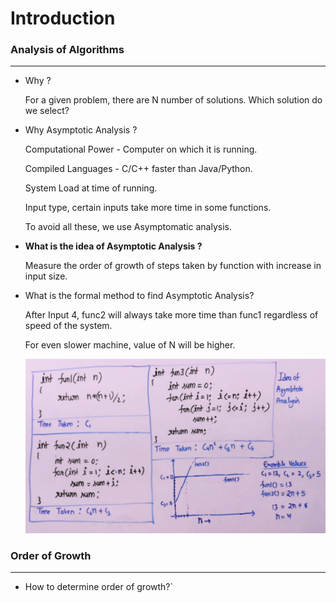 # Introduction

### Analysis of Algorithms

---

- Why ?
    
    For a given problem, there are N number of solutions. Which solution do we select?
    
- Why Asymptotic Analysis ?
    
    Computational Power - Computer on which it is running.
    
    Compiled Languages - C/C++ faster than Java/Python.
    
    System Load at time of running. 
    
    Input type, certain inputs take more time in some functions. 
    
    To avoid all these, we use Asymptomatic analysis.
    
- **What is the idea of Asymptotic Analysis ?**
    
    Measure the order of growth of steps taken by function with increase in input size.
    
- What is the formal method to find Asymptotic Analysis?
    
    After Input 4, func2 will always take more time than func1 regardless of speed of the system.
    
    For even slower machine, value of N will be higher. 
    
    ![Untitled](Introduction%206903ee4446d44bd5a676f0b225d173c6/Untitled.png)
    

### Order of Growth

---

- How to determine order of growth?`